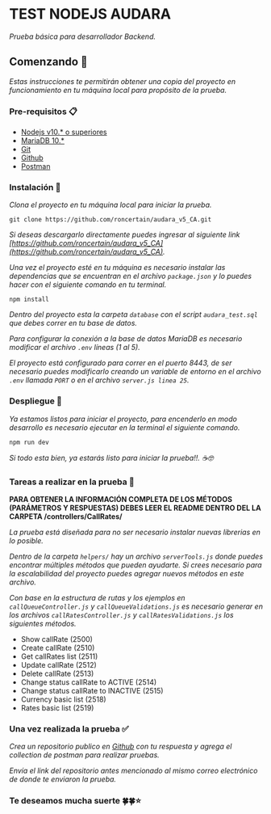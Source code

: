 # TEST NODEJS AUDARA

_Prueba básica para desarrollador Backend._


## Comenzando 🚀

_Estas instrucciones te permitirán obtener una copia del proyecto en funcionamiento en tu máquina local para propósito de la prueba._


### Pre-requisitos 📋

* [Nodejs v10.* o superiores](https://nodejs.org/es/)
* [MariaDB 10.*](https://mariadb.org/)
* [Git](https://git-scm.com/)
* [Github](https://github.com/)
* [Postman](https://www.postman.com/)



### Instalación 🔧

_Clona el proyecto en tu máquina local para iniciar la prueba._

```
git clone https://github.com/roncertain/audara_v5_CA.git
```

_Si deseas descargarlo directamente puedes ingresar al siguiente link [https://github.com/roncertain/audara_v5_CA](https://github.com/roncertain/audara_v5_CA)._

_Una vez el proyecto esté en tu máquina es necesario instalar las dependencias que se encuentran en el archivo ``package.json`` y lo puedes hacer con el siguiente comando en tu terminal._

```
npm install
```

_Dentro del proyecto esta la carpeta `` database `` con el script `` audara_test.sql `` que debes correr en tu base de datos._

_Para configurar la conexión a la base de datos MariaDB es necesario modificar el archivo `` .env `` líneas (1 al 5)._

_El proyecto está configurado para correr en el puerto 8443, de ser necesario puedes modificarlo creando un variable de entorno en el archivo `` .env `` llamada `` PORT `` o en el archivo `` server.js linea 25 ``._

### Despliegue 🛫

_Ya estamos listos para iniciar el proyecto, para encenderlo en modo desarrollo es necesario ejecutar en la terminal el siguiente comando._

```
npm run dev
```

_Si todo esta bien, ya estarás listo para iniciar la prueba!!. ☕🤓_



### Tareas a realizar en la prueba 📄

__PARA OBTENER LA INFORMACIÓN COMPLETA DE LOS MÉTODOS (PARÁMETROS Y RESPUESTAS) DEBES LEER EL README DENTRO DEL LA CARPETA /controllers/CallRates/__

_La prueba está diseñada para no ser necesario instalar nuevas librerias en lo posible._

_Dentro de la carpeta `` helpers/ `` hay un archivo `` serverTools.js `` donde puedes encontrar múltiples métodos que pueden ayudarte. Si crees necesario para la escalabilidad del proyecto puedes agregar nuevos métodos en este archivo._

_Con base en la estructura de rutas y los ejemplos en `` callQueueController.js ``  y `` callQueueValidations.js `` es necesario generar en los archivos `` callRatesController.js `` y `` callRatesValidations.js `` los siguientes métodos._

*  Show callRate (2500)
*  Create callRate (2510)
*  Get callRates list (2511)
*  Update callRate (2512)
*  Delete callRate (2513)
*  Change status callRate to ACTIVE (2514)
*  Change status callRate to INACTIVE (2515)
*  Currency basic list (2518)
*  Rates basic list (2519)

### Una vez realizada la prueba ✅

_Crea un repositorio publico en [Github](https://github.com/) con tu respuesta y agrega el collection de postman para realizar pruebas._

_Envía el link del repositorio antes mencionado al mismo correo electrónico de donde te enviaron la prueba._


### Te deseamos mucha suerte 🍀🍀⭐
